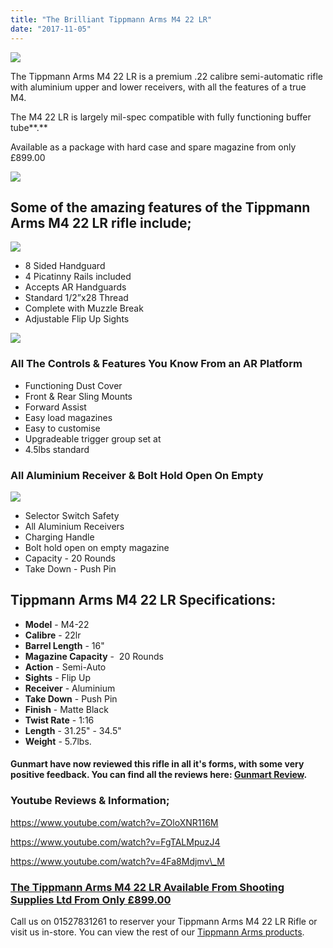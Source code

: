```yaml
---
title: "The Brilliant Tippmann Arms M4 22 LR"
date: "2017-11-05"
---
```


![](https://res.cloudinary.com/shooting-supplies/image/upload/v1573564481/Tippmann-Logo-from-their-website_vu352l_vkwchm_ik8qpw.png)

The Tippmann Arms M4 22 LR is a premium .22 calibre semi-automatic rifle with aluminium upper and lower receivers, with all the features of a true M4. 

The M4 22 LR is largely mil-spec compatible with fully functioning buffer tube**.**

Available as a package with hard case and spare magazine from only £899.00

![](https://res.cloudinary.com/shooting-supplies/image/upload/v1573564485/Tippmann-Arms-Image-1-from-their-Website_mjvwby_y4dbbs_kuvh11.jpg)

## Some of the amazing features of the Tippmann Arms M4 22 LR rifle include;

![](https://res.cloudinary.com/shooting-supplies/image/upload/v1573564483/Tippmann-Arms-Image-4-from-their-Website_up0qi7_dkhpuu_dydwct.jpg)

- 8 Sided Handguard
- 4 Picatinny Rails included
- Accepts AR Handguards
- Standard 1/2”x28 Thread
- Complete with Muzzle Break
- Adjustable Flip Up Sights

![](https://res.cloudinary.com/shooting-supplies/image/upload/v1573564480/Tippmann-Arms-Image-2-from-their-Website_xzuyye_jdpmmx_hl42a7.jpg)

### All The Controls & Features You Know From an AR Platform

- Functioning Dust Cover
- Front & Rear Sling Mounts
- Forward Assist
- Easy load magazines
- Easy to customise
- Upgradeable trigger group set at
- 4.5lbs standard

### All Aluminium Receiver & Bolt Hold Open On Empty

![](https://res.cloudinary.com/shooting-supplies/image/upload/v1573564477/Tippmann-Arms-Image-3-from-their-Website_eomsxx_ojz7al_kec4pb.jpg)

- Selector Switch Safety
- All Aluminium Receivers
- Charging Handle
- Bolt hold open on empty magazine
- Capacity - 20 Rounds
- Take Down - Push Pin

## **Tippmann Arms M4 22 LR Specifications:**

- **Model** - M4-22
- **Calibre** - 22lr
- **Barrel Length** - 16"
- **Magazine Capacity** -  20 Rounds
- **Action** - Semi-Auto
- **Sights** - Flip Up
- **Receiver** - Aluminium
- **Take Down** - Push Pin
- **Finish** - Matte Black
- **Twist Rate** - 1:16
- **Length** - 31.25" - 34.5"
- **Weight** - 5.7lbs.

#### Gunmart have now reviewed this rifle in all it's forms, with some very positive feedback. You can find all the reviews here: [Gunmart Review](https://www.gunmart.net/gun-reviews/firearms/rifles/tippman-.22lr-ar15).

### Youtube Reviews & Information;

https://www.youtube.com/watch?v=ZOloXNR116M

https://www.youtube.com/watch?v=FgTALMpuzJ4

https://www.youtube.com/watch?v=4Fa8Mdjmv\_M

### [The Tippmann Arms M4 22 LR Available From Shooting Supplies Ltd From Only £899.00](/product/tippmann-arms-m4-22lr-classic/)

Call us on 01527831261 to reserver your Tippmann Arms M4 22 LR Rifle or visit us in-store. You can view the rest of our [Tippmann Arms products](/brand/tippmann-arms/).
